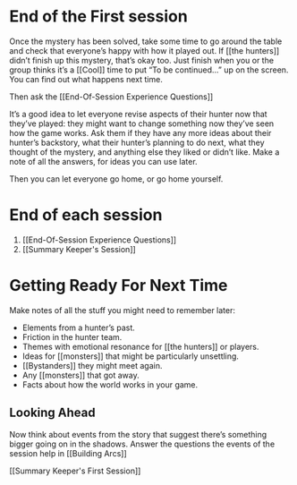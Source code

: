 # End of the First session

Once the mystery has been solved, take some time to go around the table and check that everyone’s happy with how it played out. If [[the hunters]] didn’t finish up this mystery, that’s okay too. Just finish when you or the group thinks it’s a [[Cool]] time to put “To be continued...” up on the screen. You can find out what happens next time.

Then ask the [[End-Of-Session Experience Questions]]

It’s a good idea to let everyone revise aspects of their hunter now that they’ve played: they might want to change something now they’ve seen how the game works. Ask them if they have any more ideas about their hunter’s backstory, what their hunter’s planning to do next, what they thought of the mystery, and anything else they liked or didn’t like. Make a note of all the answers, for ideas you can use later.

Then you can let everyone go home, or go home yourself.

# End of each session
1. [[End-Of-Session Experience Questions]]
2. [[Summary Keeper's Session]]

# Getting Ready For Next Time

Make notes of all the stuff you might need to remember later:

- Elements from a hunter’s past.
- Friction in the hunter team.
- Themes with emotional resonance for [[the hunters]] or players.
- Ideas for [[monsters]] that might be particularly unsettling.
- [[Bystanders]] they might meet again.
- Any [[monsters]] that got away.
- Facts about how the world works in your game.

## Looking Ahead

Now think about events from the story that suggest there’s something bigger going on in the shadows. Answer the questions the events of the session help in [[Building Arcs]]


[[Summary Keeper's First Session]]